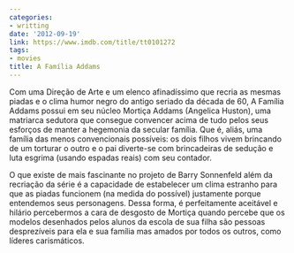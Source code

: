 ```yaml
---
categories:
- writting
date: '2012-09-19'
link: https://www.imdb.com/title/tt0101272
tags:
- movies
title: A Família Addams
---
```


Com uma Direção de Arte e um elenco afinadíssimo que recria as mesmas piadas e o clima humor negro do antigo seriado da década de 60, A Família Addams possui em seu núcleo Mortiça Addams (Angelica Huston), uma matriarca sedutora que consegue convencer acima de tudo pelos seus esforços de manter a hegemonia da secular família. Que é, aliás, uma família das menos convencionais possíveis: os dois filhos vivem brincando de um torturar o outro e o pai diverte-se com brincadeiras de sedução e luta esgrima (usando espadas reais) com seu contador.

O que existe de mais fascinante no projeto de Barry Sonnenfeld além da recriação da série é a capacidade de estabelecer um clima estranho para que as piadas funcionem (na medida do possível) justamente porque entendemos seus personagens. Dessa forma, é perfeitamente aceitável e hilário percebermos a cara de desgosto de Mortiça quando percebe que os modelos desenhados pelos alunos da escola de sua filha são pessoas desprezíveis para ela e sua família mas amados por todos os outros, como líderes carismáticos.